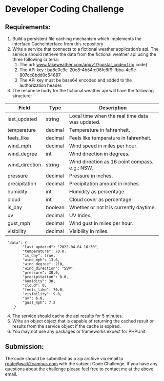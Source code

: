 # Developer Coding Challenge

## Requirements:
1. Build a persistent file caching mechanism which implements the interface CacheInterface from this repository
2. Write a service that connects to a fictional weather application’s api. The service
should retrieve the data from the fictional weather api using the three following
criteria:
    1. The url: www.fakeweather.com/api/v1/?postal_code={zip code}
    2. The API key : ba8e0c9c-20e8-4b54:c06fc8f9-fbba-4e9c-807cc8bdd0c54687
    3. The API key must be base64 encoded and added to the authorization
header.
3. The response body for the fictional weather api will have the following structure:

| Field          | Type        | Description |
| -------------  | ----------- | -------------------------------------------------| 
| last_updated   | string	     | Local time when the real time data was updated.  |
| temperature  	 | decimal	   | Temperature in fahrenheit.                       |
| feels_like 	   | decimal	   | Feels like temperature in fahrenheit.            |
| wind_mph	     | decimal	   | Wind speed in miles per hour.                    |
| wind_degree	   | int	       | Wind direction in degrees.|
| wind_direction | string	     | Wind direction as 16 point compass. e.g.: NSW. |
| pressure  	   | decimal	   | Pressure in inches. |
| precipitation	 | decimal	   | Precipitation amount in inches. |
| humidity	     | int	       | Humidity as percentage. |
| cloud 	       | int	       | Cloud cover as percentage.|
| is_day	       | boolean     | Whether or not it is currently daytime.|
| uv	           | decimal	   | UV Index.|
| gust_mph	     | decimal	   | Wind gust in miles per hour.|
| visibility     | decimal     | Visibility in miles. |

```
 "data": {
        "last_updated": "2022-04-04 16:30",
        "temperature": 70.0,
        "is_day": true,
        "wind_mph": 13.6,
        "wind_degree": 210,
        "wind_direction": "SSW",
        "pressure": 30.0,
        "precipitation": 0.0,
        "humidity": 30,
        "cloud": 0,
        "feels_like": 70.0,
        "visibility": 9.0,
        "uv": 6.0,
        "gust_mph": 7.2
    }
```

4. The service should cache the api results for 5 minutes.
5. Write an object object that is capable of returning the cached result or results from
the service object if the cache is expired.
6. You may not use any packages or frameworks expect for PHPUnit.

## Submission:
The code should be submitted as a zip archive via email to
rpate@walk2campus.com with the subject Code Challenge.
If you have any questions about the challenge please feel free to contact me at
the above email.
